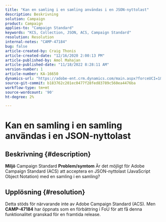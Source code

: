 ```yaml
---
title: "Kan en samling i en samling användas i en JSON-nyttolast"
description: Beskrivning
solution: Campaign
product: Campaign
applies-to: "Campaign Standard"
keywords: "KCS, Collection, JSON, ACS, Campaign Standard"
resolution: Resolution
internal-notes: "CAMP-47184"
bug: false
article-created-by: Craig Thonis
article-created-date: "12/16/2020 2:00:13 PM"
article-published-by: Amol Mahajan
article-published-date: "11/18/2022 8:28:11 AM"
version-number: 1
article-number: KA-16650
dynamics-url: "https://adobe-ent.crm.dynamics.com/main.aspx?forceUCI=1&pagetype=entityrecord&etn=knowledgearticle&id=427fb3fd-a63f-eb11-a813-000d3a3038a2"
source-git-commit: b183762c201ec0477f28fed83789c560ea4476ba
workflow-type: tm+mt
source-wordcount: '90'
ht-degree: 2%

---
```


# Kan en samling i en samling användas i en JSON-nyttolast

## Beskrivning {#description}

<b>Miljö</b>
Campaign Standard
<b>Problem/symtom</b>
Är det möjligt för Adobe Campaign Standard (ACS) att acceptera en JSON-nyttolast (JavaScript Object Notation) med en samling i en samling?


## Upplösning {#resolution}


Detta stöds för närvarande inte av Adobe Campaign Standard (ACS). Men <b>CAMP-47184</b> har öppnats som en förbättring i FoU för att få denna funktionalitet granskad för en framtida release.
